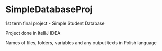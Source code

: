 # SimpleDatabaseProj
1st term final project - Simple Student Database

Project done in ItelliJ IDEA

Names of files, folders, variables and any output texts in Polish language
